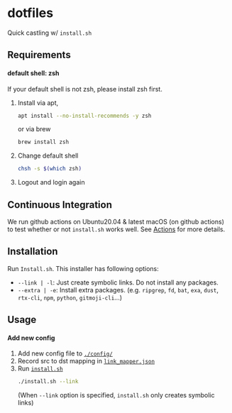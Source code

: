# dotfiles
Quick castling w/ `install.sh`

## Requirements
#### default shell: zsh
If your default shell is not zsh, please install zsh first.
1. Install via apt,
    ```sh
    apt install --no-install-recommends -y zsh
    ```
    or via brew
    ```sh
    brew install zsh
    ```
2. Change default shell
    ```sh
    chsh -s $(which zsh)
    ```
3. Logout and login again

## Continuous Integration
We run github actions on Ubuntu20.04 & latest macOS (on github actions) to test whether or not `install.sh` works well.
See [Actions](https://github.com/5ei74R0/dotfiles/actions) for more details.

## Installation
Run `Install.sh`. This installer has following options:
- `--link | -l`: Just create symbolic links. Do not install any packages.
- `--extra | -e`: Install extra packages. (e.g. `ripgrep`, `fd`, `bat`, `exa`, `dust`, `rtx-cli`, `npm`, `python`, `gitmoji-cli`...)


## Usage
#### Add new config
1. Add new config file to [`./config/`](./.config)
2. Record src to dst mapping in [`link_mapper.json`](./link_mapper.json)
3. Run [`install.sh`](./install.sh)
    ```sh
    ./install.sh --link
    ```
    (When `--link` option is specified, `install.sh` only creates symbolic links)
